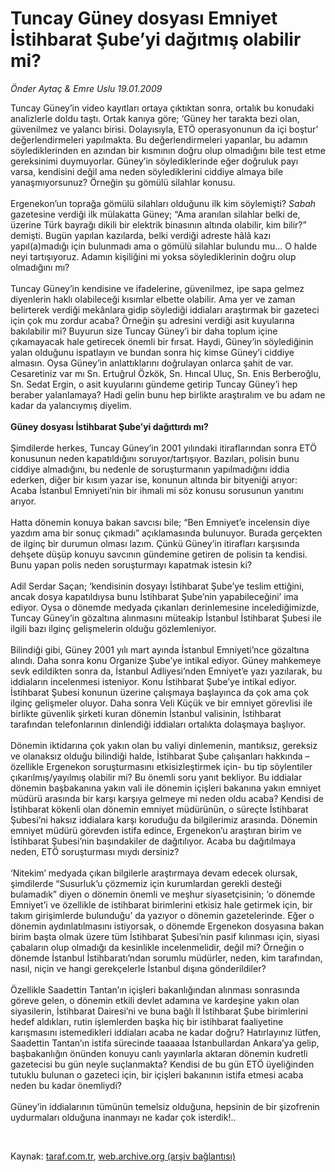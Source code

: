 # Tuncay Güney dosyası Emniyet İstihbarat Şube’yi dağıtmış olabilir mi?

*Önder Aytaç & Emre Uslu 19.01.2009*

<div class="taraf_structure_2col_1zq">
<div class="margen_n">



 <p>Tuncay Güney’in video kayıtları ortaya çıktıktan sonra, ortalık bu konudaki analizlerle doldu taştı. Ortak kanıya göre; ‘Güney her tarakta bezi olan, güvenilmez ve yalancı birisi. Dolayısıyla, ETÖ operasyonunun da içi boştur’ değerlendirmeleri yapılmakta. Bu değerlendirmeleri yapanlar, bu adamın söylediklerinden en azından bir kısmının doğru olup olmadığını bile test etme gereksinimi duymuyorlar. Güney’in söylediklerinde eğer doğruluk payı varsa, kendisini değil ama neden söylediklerini ciddiye almaya bile yanaşmıyorsunuz? Örneğin şu gömülü silahlar konusu.<br/><br/>Ergenekon’un toprağa gömülü silahları olduğunu ilk kim söylemişti? <i>Sabah</i> gazetesine verdiği ilk mülakatta Güney; “Ama aranılan silahlar belki de, üzerine Türk bayrağı dikili bir elektrik binasının altında olabilir, kim bilir?” demişti. Bugün yapılan kazılarda, belki verdiği adreste hâlâ kazı yapıl(a)madığı için bulunmadı ama o gömülü silahlar bulundu mu... O halde neyi tartışıyoruz. Adamın kişiliğini mi yoksa söylediklerinin doğru olup olmadığını mı? <br/><br/>Tuncay Güney’in kendisine ve ifadelerine, güvenilmez, ipe sapa gelmez diyenlerin haklı olabileceği kısımlar elbette olabilir. Ama yer ve zaman belirterek verdiği mekânlara gidip söylediği iddiaları araştırmak bir gazeteci için çok mu zordur acaba? Örneğin şu adresini verdiği asit kuyularına bakılabilir mi? Buyurun size Tuncay Güney’i bir daha toplum içine çıkamayacak hale getirecek önemli bir fırsat. Haydi, Güney’in söylediğinin yalan olduğunu ispatlayın ve bundan sonra hiç kimse Güney’i ciddiye almasın. Oysa Güney’in anlattıklarını doğrulayan onlarca şahit de var. Cesaretiniz var mı Sn. Ertuğrul Özkök, Sn. Hıncal Uluç, Sn. Enis Berberoğlu, Sn. Sedat Ergin, o asit kuyularını gündeme getirip Tuncay Güney’i hep beraber yalanlamaya? Hadi gelin bunu hep birlikte araştıralım ve bu adam ne kadar da yalancıymış diyelim. <b><br/><br/>Güney dosyası İstihbarat Şube’yi dağıttırdı mı?</b> <br/><br/>Şimdilerde herkes, Tuncay Güney’in 2001 yılındaki itiraflarından sonra ETÖ konusunun neden kapatıldığını soruyor/tartışıyor. Bazıları, polisin bunu ciddiye almadığını, bu nedenle de soruşturmanın yapılmadığını iddia ederken, diğer bir kısım yazar ise, konunun altında bir bityeniği arıyor: Acaba İstanbul Emniyeti’nin bir ihmali mi söz konusu sorusunun yanıtını arıyor. <br/><br/>Hatta dönemin konuya bakan savcısı bile; “Ben Emniyet’e incelensin diye yazdım ama bir sonuç çıkmadı” açıklamasında bulunuyor. Burada gerçekten de ilginç bir durumun olması lazım. Çünkü Güney’in itirafları karşısında dehşete düşüp konuyu savcının gündemine getiren de polisin ta kendisi. Bunu yapan polis neden soruşturmayı kapatmak istesin ki? <br/><br/>Adil Serdar Saçan; ‘kendisinin dosyayı İstihbarat Şube’ye teslim ettiğini, ancak dosya kapatıldıysa bunu İstihbarat Şube’nin yapabileceğini’ ima ediyor. Oysa o dönemde medyada çıkanları derinlemesine incelediğimizde, Tuncay Güney’in gözaltına alınmasını müteakip İstanbul İstihbarat Şubesi ile ilgili bazı ilginç gelişmelerin olduğu gözlemleniyor. <br/><br/>Bilindiği gibi, Güney 2001 yılı mart ayında İstanbul Emniyeti’nce gözaltına alındı. Daha sonra konu Organize Şube’ye intikal ediyor. Güney mahkemeye sevk edildikten sonra da, İstanbul Adliyesi’nden Emniyet’e yazı yazılarak, bu iddiaların incelenmesi isteniyor. Konu İstihbarat Şube’ye intikal ediyor. İstihbarat Şubesi konunun üzerine çalışmaya başlayınca da çok ama çok ilginç gelişmeler oluyor. Daha sonra Veli Küçük ve bir emniyet görevlisi ile birlikte güvenlik şirketi kuran dönemin İstanbul valisinin, İstihbarat tarafından telefonlarının dinlendiği iddiaları ortalıkta dolaşmaya başlıyor. <br/><br/>Dönemin iktidarına çok yakın olan bu valiyi dinlemenin, mantıksız, gereksiz ve olanaksız olduğu bilindiği halde, İstihbarat Şube çalışanları hakkında –özellikle Ergenekon soruşturmasını etkisizleştirmek için- bu tip söylentiler çıkarılmış/yayılmış olabilir mi? Bu önemli soru yanıt bekliyor. Bu iddialar dönemin başbakanına yakın vali ile dönemin içişleri bakanına yakın emniyet müdürü arasında bir karşı karşıya gelmeye mi neden oldu acaba? Kendisi de İstihbarat kökenli olan dönemin emniyet müdürünün, o süreçte İstihbarat Şubesi’ni haksız iddialara karşı koruduğu da bilgilerimiz arasında. Dönemin emniyet müdürü görevden istifa edince, Ergenekon’u araştıran birim ve İstihbarat Şubesi’nin başındakiler de dağıtılıyor. Acaba bu dağıtılmaya neden, ETÖ soruşturması mıydı dersiniz? <br/><br/>‘Nitekim’ medyada çıkan bilgilerle araştırmaya devam edecek olursak, şimdilerde “Susurluk’u çözmemiz için kurumlardan gerekli desteği bulamadık” diyen o dönemin önemli ve meşhur siyasetçisinin; ‘o dönemde Emniyet’i ve özellikle de istihbarat birimlerini etkisiz hale getirmek için, bir takım girişimlerde bulunduğu’ da yazıyor o dönemin gazetelerinde. Eğer o dönemin aydınlatılmasını istiyorsak, o dönemde Ergenekon dosyasına bakan birim başta olmak üzere tüm İstihbarat Şubesi’nin pasif kılınması için, siyasi çabaların olup olmadığı da kesinlikle incelenmelidir, değil mi? Örneğin o dönemde İstanbul İstihbaratı’ndan sorumlu müdürler, neden, kim tarafından, nasıl, niçin ve hangi gerekçelerle İstanbul dışına gönderildiler? <br/><br/>Özellikle Saadettin Tantan’ın içişleri bakanlığından alınması sonrasında göreve gelen, o dönemin etkili devlet adamına ve kardeşine yakın olan siyasilerin, İstihbarat Dairesi’ni ve buna bağlı İl İstihbarat Şube birimlerini hedef aldıkları, rutin işlemlerden başka hiç bir istihbarat faaliyetine karışmasını istemedikleri iddiaları acaba ne kadar doğru? Hatırlayınız lütfen, Saadettin Tantan’ın istifa sürecinde taaaaaa İstanbullardan Ankara’ya gelip, başbakanlığın önünden konuyu canlı yayınlarla aktaran dönemin kudretli gazetecisi bu gün neyle suçlanmakta? Kendisi de bu gün ETÖ üyeliğinden tutuklu bulunan o gazeteci için, bir içişleri bakanının istifa etmesi acaba neden bu kadar önemliydi?<br/><br/>Güney’in iddialarının tümünün temelsiz olduğuna, hepsinin de bir şizofrenin uydurmaları olduğuna inanmayı ne kadar çok isterdik!..</p>

<br/>


<div id="taraf_not">
</div>

</div>


</div>

Kaynak: [taraf.com.tr](http://www.taraf.com.tr:80/makale/3615.htm), [web.archive.org (arşiv bağlantısı)](http://web.archive.org/web/20090307014112/http://www.taraf.com.tr:80/makale/3615.htm)

